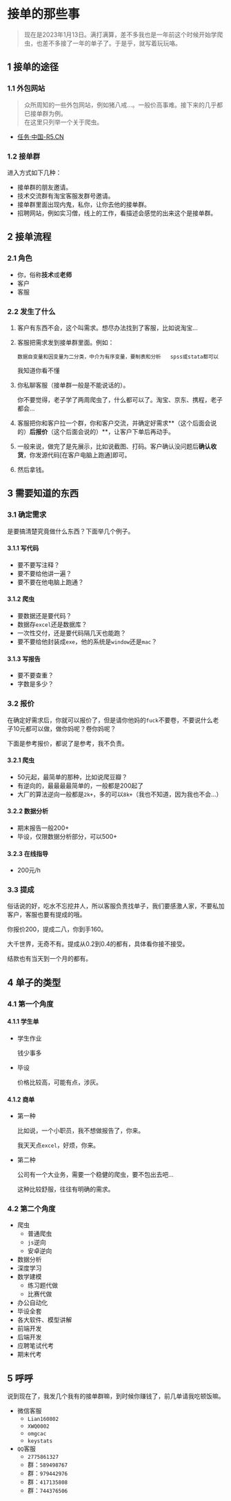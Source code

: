 # 接单的那些事

> 现在是2023年1月13日。满打满算，差不多我也是一年前这个时候开始学爬虫，也差不多接了一年的单子了。于是乎，就写着玩玩咯。

## 1 接单的途径

### 1.1 外包网站

> 众所周知的一些外包网站，例如猪八戒...。一般价高事难。接下来的几乎都已接单群为例。<br>在这里只列举一个关于爬虫。

- [任务·中国-R5.CN](https://www.r5.cn/)

### 1.2 接单群

进入方式如下几种：

- 接单群的朋友邀请。
- 技术交流群有淘宝客服发群号邀请。
- 接单群里面出现内鬼，私你，让你去他的接单群。
- 招聘网站，例如实习僧，线上的工作，看描述会感觉的出来这个是接单群。

## 2 接单流程

### 2.1 角色

- 你，俗称**技术**或**老师**
- 客户
- 客服

### 2.2 发生了什么

1. 客户有东西不会，这个叫需求。想尽办法找到了客服，比如说淘宝...

2. 客服把需求发到接单群里面。例如：

   ```
   数据自变量和因变量为二分类，中介为有序变量，要制表和分析   spss或stata都可以  
   ```

   我知道你看不懂

3. 你私聊客服（接单群一般是不能说话的）。

   你不要觉得，老子学了两周爬虫了，什么都可以了。淘宝、京东、携程，老子都会...

4. 客服把你和客户拉一个群，你和客户交流，并确定好需求**（这个后面会说的）**后报价**（这个后面会说的）**，让客户下单后再动手。

5. 一般来说，做完了是先展示，比如说截图、打码。客户确认没问题后**确认收货**，你发源代码[在客户电脑上跑通]即可。

6. 然后拿钱。


## 3 需要知道的东西

### 3.1 确定需求

是要搞清楚究竟做什么东西？下面举几个例子。

#### 3.1.1 写代码

- 要不要写注释？
- 要不要给他讲一遍？
- 要不要在他电脑上跑通？

#### 3.1.2 爬虫

- 要数据还是要代码？
- 数据存```excel```还是数据库？
- 一次性交付，还是要代码隔几天也能跑？
- 要不要给他封装成```exe```，他的系统是```window```还是```mac```？

#### 3.1.3 写报告

- 要不要查重？
- 字数是多少？

### 3.2 报价

在确定好需求后，你就可以报价了，但是请你他妈的```fuck```不要卷，不要说什么老子10元都可以做，做你妈呢？卷你妈呢？

下面是参考报价，都说了是参考，我不负责。

#### 3.2.1 爬虫

- 50元起，最简单的那种，比如说爬豆瓣？
- 有逆向的，最最最最简单的，一般都是200起了
- 大厂的算法逆向一般都是```2k+```，多的可以```8k+```（我也不知道，因为我也不会...）

#### 3.2.2 数据分析

- 期末报告一般200+
- 毕设，仅限数据分析部分，可以500+

#### 3.2.3 在线指导

- 200元/h

### 3.3 提成

俗话说的好，吃水不忘挖井人，所以客服负责找单子，我们要感激人家，不要私加客户，客服也要有提成的哦。

你报价200，提成二八，你到手160。

大千世界，无奇不有。提成从0.2到0.4的都有，具体看你接不接受。

结款也有当天到一个月的都有。

## 4 单子的类型

### 4.1 第一个角度

#### 4.1.1 学生单

- 学生作业

  钱少事多

- 毕设

  价格比较高，可能有点，涉灰。

#### 4.1.2 商单

- 第一种

  比如说，一个小职员，我不想做报告了，你来。

  我天天点```excel```，好烦，你来。

- 第二种

  公司有一个大业务，需要一个稳健的爬虫，要不包出去吧...

  这种比较舒服，往往有明确的需求。

### 4.2 第二个角度

- 爬虫
  - 普通爬虫
  - ```js```逆向
  - 安卓逆向
- 数据分析
- 深度学习
- 数学建模
  - 练习题代做
  - 比赛代做
- 办公自动化
- 毕设全套
- 各大软件、模型讲解
- 前端开发
- 后端开发
- 应聘笔试代考
- 期末代考

## 5 呼呼

说到现在了，我发几个我有的接单群嘛，到时候你赚钱了，前几单请我吃顿饭嘛。

- 微信客服
  - ```Lian160802```
  - ```XWQ0002```
  - ```omgcac```
  - ```keystats```
- ```QQ```客服
  - ```2775861327```
  - 群：```589498767```
  - 群：```979442976```
  - 群：```417135808```
  - 群：```744376506```